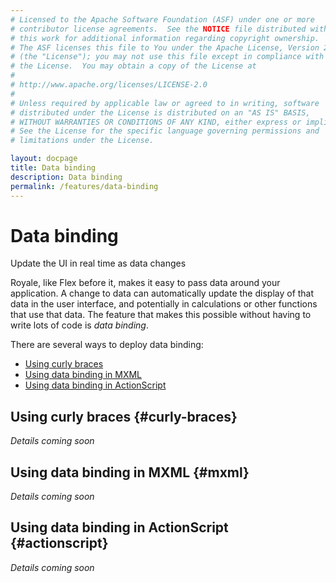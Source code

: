 ```yaml
---
# Licensed to the Apache Software Foundation (ASF) under one or more
# contributor license agreements.  See the NOTICE file distributed with
# this work for additional information regarding copyright ownership.
# The ASF licenses this file to You under the Apache License, Version 2.0
# (the "License"); you may not use this file except in compliance with
# the License.  You may obtain a copy of the License at
# 
# http://www.apache.org/licenses/LICENSE-2.0
# 
# Unless required by applicable law or agreed to in writing, software
# distributed under the License is distributed on an "AS IS" BASIS,
# WITHOUT WARRANTIES OR CONDITIONS OF ANY KIND, either express or implied.
# See the License for the specific language governing permissions and
# limitations under the License.

layout: docpage
title: Data binding
description: Data binding
permalink: /features/data-binding
---
```

# Data binding

Update the UI in real time as data changes

Royale, like Flex before it, makes it easy to pass data around your application. A change to data can automatically update the display of that data in the user interface, and potentially in calculations or other functions that use that data. The feature that makes this possible without having to write lots of code is *data binding*.

There are several ways to deploy data binding:

* [Using curly braces](features/data-binding.html#curly-braces)
* [Using data binding in MXML](features/data-binding.html#mxml)
* [Using data binding in ActionScript](features/data-binding.html#actionscript)






## Using curly braces {#curly-braces}
_Details coming soon_

## Using data binding in MXML {#mxml}
_Details coming soon_

## Using data binding in ActionScript {#actionscript}
_Details coming soon_
